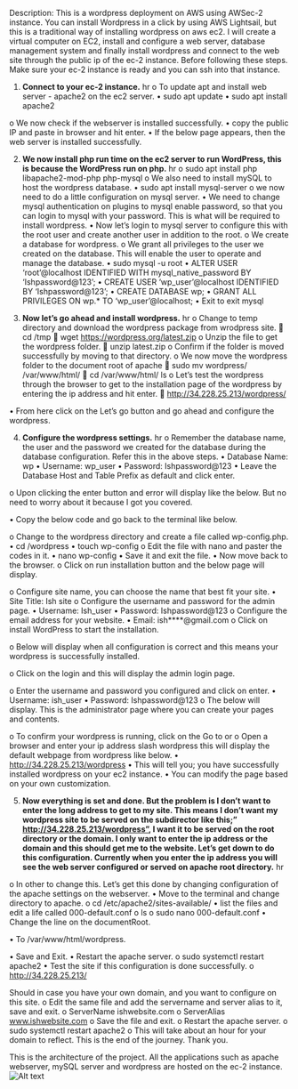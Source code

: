 Description: This is a wordpress deployment on AWS using AWSec-2 instance. You can install Wordpress in a click by using AWS Lightsail, but this is a traditional way of installing wordpress on aws ec2.
I will create a virtual computer on EC2, install and configure a web server, database management system and finally install wordpress and connect to the web site through the public ip of the ec-2 instance.
Before following these steps. Make sure your ec-2 instance is ready and you can ssh into that instance.

1. **Connect to your ec-2 instance.**
   hr
   o To update apt and install web server - apache2 on the ec2 server.
   • sudo apt update
   • sudo apt install apache2

o We now check if the webserver is installed successfully.
• copy the public IP and paste in browser and hit enter.
• If the below page appears, then the web server is installed successfully.

2. **We now install php run time on the ec2 server to run WordPress, this is because the WordPress run on php.**
   hr
   o sudo apt install php libapache2-mod-php php-mysql
   o We also need to install mySQL to host the wordpress database.
   • sudo apt install mysql-server
   o we now need to do a little configuration on mysql server.
   • We need to change mysql authentication on plugins to mysql enable password, so that you can login to mysql with your password. This is what will be required to install wordpress.
   • Now let’s login to mysql server to configure this with the root user and create another user in addition to the root.
   o We create a database for wordpress.
   o We grant all privileges to the user we created on the database. This will enable the user to operate and manage the database.
   • sudo mysql -u root
   • ALTER USER ‘root’@localhost IDENTIFIED WITH mysql_native_password BY ‘Ishpassword@123’;
   • CREATE USER ‘wp_user’@localhost IDENTIFIED BY ‘Ishpassword@123’;
   • CREATE DATABASE wp;
   • GRANT ALL PRIVILEGES ON wp.\* TO ‘wp_user’@localhost;
   • Exit to exit mysql

3. **Now let’s go ahead and install wordpress.**
   hr
   o Change to temp directory and download the wordpress package from wrodpress site.
    cd /tmp
    wget https://wordpress.org/latest.zip
   o Unzip the file to get the wordpress folder.
    unzip latest.zip
   o Confirm if the folder is moved successfully by moving to that directory.
   o We now move the wordpress folder to the document root of apache
    sudo mv wordpress/ /var/www/html/
    cd /var/www/html/ ls
   o Let’s test the wordpress through the browser to get to the installation page of the wordpress by entering the ip address and hit enter.
    http://34.228.25.213/wordpress/

• From here click on the Let’s go button and go ahead and configure the wordpress.

4. **Configure the wordpress settings.**
   hr
   o Remember the database name, the user and the password we created for the database during the database configuration. Refer this in the above steps.
   • Database Name: wp
   • Username: wp_user
   • Password: Ishpassword@123
   • Leave the Database Host and Table Prefix as default and click enter.

o Upon clicking the enter button and error will display like the below. But no need to worry about it because I got you covered.

• Copy the below code and go back to the terminal like below.

o Change to the wordpress directory and create a file called wp-config.php.
• cd /wordpress
• touch wp-config
o Edit the file with nano and paster the codes in it.
• nano wp-config
• Save it and exit the file.
• Now move back to the browser.
o Click on run installation button and the below page will display.

o Configure site name, you can choose the name that best fit your site.
• Site Title: Ish site
o Configure the username and password for the admin page.
• Username: Ish_user
• Password: Ishpassword@123
o Configure the email address for your website.
• Email: ish\*\*\*\*@gmail.com
o Click on install WordPress to start the installation.

o Below will display when all configuration is correct and this means your wordpress is successfully installed.

o Click on the login and this will display the admin login page.

o Enter the username and password you configured and click on enter.
• Username: ish_user
• Password: Ishpassword@123
o The below will display. This is the administrator page where you can create your pages and contents.

o To confirm your wordpress is running, click on the Go to or
o Open a browser and enter your ip address slash wordpress this will display the default webpage from wordpress like below.
• http://34.228.25.213/wordpress
• This will tell you; you have successfully installed wordpress on your ec2 instance.
• You can modify the page based on your own customization.

5. **Now everything is set and done. But the problem is I don’t want to enter the long address to get to my site. This means I don’t want my wordpress site to be served on the subdirector like this;” http://34.228.25.213/wordpress”, I want it to be served on the root directory or the domain. I only want to enter the ip address or the domain and this should get me to the website. Let’s get down to do this configuration. Currently when you enter the ip address you will see the web server configured or served on apache root directory.**
   hr

o In other to change this. Let’s get this done by changing configuration of the apache settings on the webserver.
• Move to the terminal and change directory to apache.
o cd /etc/apache2/sites-available/
• list the files and edit a life called 000-default.conf
o ls
o sudo nano 000-default.conf
• Change the line on the documentRoot.

• To /var/www/html/wordpress.

• Save and Exit.
• Restart the apache server.
o sudo systemctl restart apache2
• Test the site if this configuration is done successfully.
o http://34.228.25.213/

Should in case you have your own domain, and you want to configure on this site.
o Edit the same file and add the servername and server alias to it, save and exit.
o ServerName ishwebsite.com
o ServerAlias www.ishwebsite.com
o Save the file and exit.
o Restart the apache server.
o sudo systemctl restart apache2
o This will take about an hour for your domain to reflect.
This is the end of the journey. Thank you.

This is the architecture of the project. All the applications such as apache webserver, mySQL server and wordpress are hosted on the ec-2 instance.
![Alt text](image.png)
